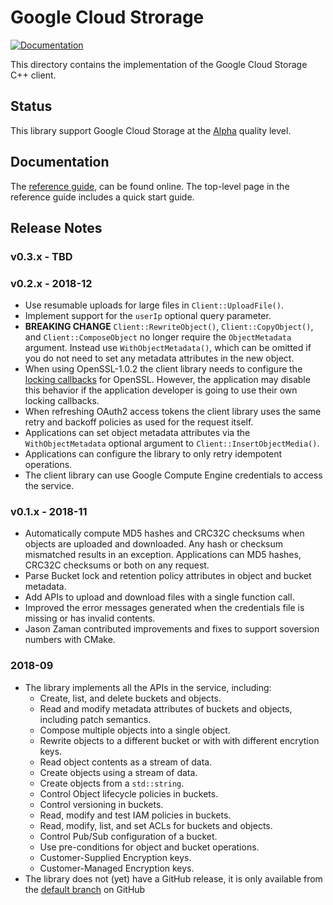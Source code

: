 # Google Cloud Strorage

[![Documentation][doxygen-shield]][doxygen-link]

[doxygen-shield]: https://img.shields.io/badge/documentation-master-brightgreen.svg
[doxygen-link]: http://GoogleCloudPlatform.github.io/google-cloud-cpp/latest/storage

This directory contains the implementation of the Google Cloud Storage C++
client.

## Status

This library support Google Cloud Storage at the
[Alpha](../README.md#versioning) quality level.

## Documentation

The [reference guide][doxygen-link], can be found online. The top-level page in
the reference guide includes a quick start guide.

## Release Notes

### v0.3.x - TBD

### v0.2.x - 2018-12

* Use resumable uploads for large files in `Client::UploadFile()`.
* Implement support for the `userIp` optional query parameter.
* **BREAKING CHANGE** `Client::RewriteObject()`, `Client::CopyObject()`, and
  `Client::ComposeObject` no longer require the `ObjectMetadata` argument.
  Instead use `WithObjectMetadata()`, which can be omitted if you do not need
  to set any metadata attributes in the new object.
* When using OpenSSL-1.0.2 the client library needs to configure the
  [locking callbacks](https://www.openssl.org/docs/man1.0.2/crypto/threads.html)
  for OpenSSL. However, the application may disable this behavior if the
  application developer is going to use their own locking callbacks.
* When refreshing OAuth2 access tokens the client library uses the same retry
  and backoff policies as used for the request itself.
* Applications can set object metadata attributes via the `WithObjectMetadata`
  optional argument to `Client::InsertObjectMedia()`.
* Applications can configure the library to only retry idempotent operations.
* The client library can use Google Compute Engine credentials to access the
  service.

### v0.1.x - 2018-11

* Automatically compute MD5 hashes and CRC32C checksums when objects are
  uploaded and downloaded. Any hash or checksum mismatched results in an
  exception. Applications can MD5 hashes, CRC32C checksums or both on any
  request.
* Parse Bucket lock and retention policy attributes in object and bucket
  metadata.
* Add APIs to upload and download files with a single function call.
* Improved the error messages generated when the credentials file is missing
  or has invalid contents.
* Jason Zaman contributed improvements and fixes to support soversion numbers
  with CMake.

### 2018-09

* The library implements all the APIs in the service, including:
  * Create, list, and delete buckets and objects.
  * Read and modify metadata attributes of buckets and objects, including patch
    semantics.
  * Compose multiple objects into a single object.
  * Rewrite objects to a different bucket or with with different encrytion keys.
  * Read object contents as a stream of data.
  * Create objects using a stream of data.
  * Create objects from a `std::string`.
  * Control Object lifecycle policies in buckets.
  * Control versioning in buckets.
  * Read, modify and test IAM policies in buckets.
  * Read, modify, list, and set ACLs for buckets and objects.
  * Control Pub/Sub configuration of a bucket.
  * Use pre-conditions for object and bucket operations.
  * Customer-Supplied Encryption keys.
  * Customer-Managed Encryption keys.
* The library does not (yet) have a GitHub release, it is only available from
  the [default branch][github-link] on GitHub

[github-link]: https://github.com/GoogleCloudPlatform/google-cloud-cpp

